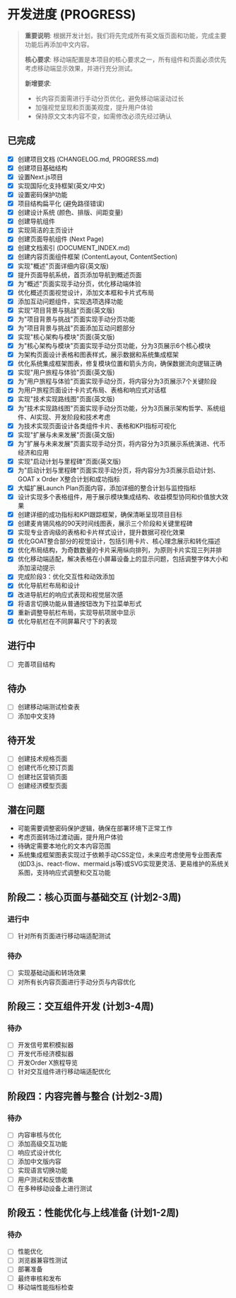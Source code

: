 # 开发进度 (PROGRESS)

> **重要说明**: 根据开发计划，我们将先完成所有英文版页面和功能，完成主要功能后再添加中文内容。
>
> **核心要求**: 移动端配置是本项目的核心要求之一，所有组件和页面必须优先考虑移动端显示效果，并进行充分测试。
>
> **新增要求**:
> - 长内容页面需进行手动分页优化，避免移动端滚动过长
> - 加强视觉呈现和页面美观度，提升用户体验
> - 保持原文文本内容不变，如需修改必须先经过确认

## 已完成
- [x] 创建项目文档 (CHANGELOG.md, PROGRESS.md)
- [x] 创建项目基础结构
- [x] 设置Next.js项目
- [x] 实现国际化支持框架(英文/中文)
- [x] 设置密码保护功能
- [x] 项目结构扁平化 (避免路径错误)
- [x] 创建设计系统 (颜色、排版、间距变量)
- [x] 创建导航组件
- [x] 实现简洁的主页设计
- [x] 创建页面导航组件 (Next Page)
- [x] 创建文档索引 (DOCUMENT_INDEX.md)
- [x] 创建内容页面组件框架 (ContentLayout, ContentSection)
- [x] 实现"概述"页面详细内容(英文版)
- [x] 提升页面导航系统，首页添加导航到概述页面
- [x] 为"概述"页面实现手动分页，优化移动端体验
- [x] 优化概述页面视觉设计，添加文本框和卡片式布局
- [x] 添加互动问题组件，实现选项选择功能
- [x] 实现"项目背景与挑战"页面(英文版)
- [x] 为"项目背景与挑战"页面实现手动分页功能
- [x] 为"项目背景与挑战"页面添加互动问题部分
- [x] 实现"核心架构与模块"页面(英文版)
- [x] 为"核心架构与模块"页面实现手动分页功能，分为3页展示6个核心模块
- [x] 为架构页面设计表格和图表样式，展示数据和系统集成框架
- [x] 优化系统集成框架图表，修复模块位置和箭头方向，确保数据流向逻辑正确
- [x] 实现"用户旅程与体验"页面(英文版)
- [x] 为"用户旅程与体验"页面实现手动分页，将内容分为3页展示7个关键阶段
- [x] 为用户旅程页面设计卡片式布局、表格和响应式对话框
- [x] 实现"技术实现路线图"页面(英文版)
- [x] 为"技术实现路线图"页面实现手动分页功能，分为3页展示架构哲学、系统组件、AI实现、开发阶段和技术考虑
- [x] 为技术实现页面设计各类组件卡片、表格和KPI指标可视化
- [x] 实现"扩展与未来发展"页面(英文版)
- [x] 为"扩展与未来发展"页面实现手动分页，将内容分为3页展示系统演进、代币经济和应用
- [x] 实现"启动计划与里程碑"页面(英文版)
- [x] 为"启动计划与里程碑"页面实现手动分页，将内容分为3页展示启动计划、GOAT x Order X整合计划和成功指标
- [x] 大幅扩展Launch Plan页面内容，添加详细的整合计划与监控指标
- [x] 设计实现多个表格组件，用于展示模块集成结构、收益模型协同和价值放大效果
- [x] 创建详细的成功指标和KPI跟踪框架，确保清晰呈现项目目标
- [x] 创建麦肯锡风格的90天时间线图表，展示三个阶段和关键里程碑
- [x] 实现专业咨询级的表格和卡片样式设计，提升数据可视化效果
- [x] 优化GOAT整合部分的视觉设计，包括引用卡片、核心理念展示和转化描述
- [x] 优化布局结构，为奇数数量的卡片采用纵向排列，为原则卡片实现三列并排
- [x] 优化移动端适配，解决表格在小屏幕设备上的显示问题，包括调整字体大小和添加滚动提示
- [x] 完成阶段3：优化交互性和动效添加
- [x] 优化导航栏布局和设计
- [x] 改进导航栏的响应式表现和视觉层次感
- [x] 将语言切换功能从普通按钮改为下拉菜单形式
- [x] 重新调整导航栏布局，实现导航项居中显示
- [x] 优化导航栏在不同屏幕尺寸下的表现

## 进行中
- [ ] 完善项目结构

## 待办
- [ ] 创建移动端测试检查表
- [ ] 添加中文支持

## 待开发
- [ ] 创建技术规格页面
- [ ] 创建代币化预订页面
- [ ] 创建社区营销页面
- [ ] 创建经济模型页面

## 潜在问题
- 可能需要调整密码保护逻辑，确保在部署环境下正常工作
- 考虑页面转场过渡动画，提升用户体验
- 待确定需要本地化的文本内容范围
- 系统集成框架图表实现过于依赖手动CSS定位，未来应考虑使用专业图表库(如D3.js、react-flow、mermaid.js等)或SVG实现更灵活、更易维护的系统关系图，支持响应式调整和交互功能

## 阶段二：核心页面与基础交互 (计划2-3周)

### 进行中
- [ ] 针对所有页面进行移动端适配测试

### 待办
- [ ] 实现基础动画和转场效果
- [ ] 对所有长内容页面进行手动分页与内容优化

## 阶段三：交互组件开发 (计划3-4周)

### 待办
- [ ] 开发信号累积模拟器
- [ ] 开发代币经济模拟器
- [ ] 开发Order X旅程导览
- [ ] 针对交互组件进行移动端适配优化

## 阶段四：内容完善与整合 (计划2-3周)

### 待办
- [ ] 内容审核与优化
- [ ] 添加高级交互功能
- [ ] 响应式设计优化
- [ ] 添加中文版内容
- [ ] 实现语言切换功能
- [ ] 用户测试和反馈收集
- [ ] 在多种移动设备上进行测试

## 阶段五：性能优化与上线准备 (计划1-2周)

### 待办
- [ ] 性能优化
- [ ] 浏览器兼容性测试
- [ ] 部署准备
- [ ] 最终审核和发布
- [ ] 移动端性能指标检查 